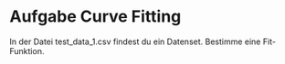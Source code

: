 # Aufgabe Curve Fitting
In der Datei test_data_1.csv findest du ein Datenset. Bestimme eine Fit-Funktion.